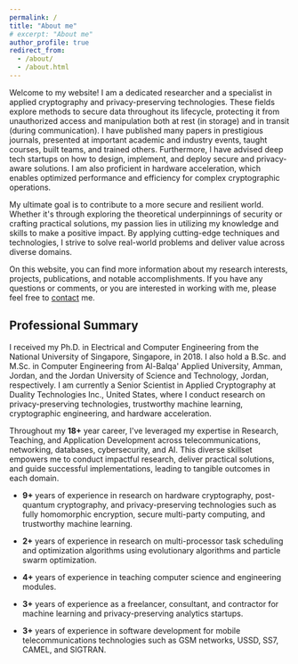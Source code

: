 ```yaml
---
permalink: /
title: "About me"
# excerpt: "About me"
author_profile: true
redirect_from: 
  - /about/
  - /about.html
---
```


Welcome to my website! I am a dedicated researcher and a specialist in applied cryptography and privacy-preserving technologies. These fields explore methods to secure data throughout its lifecycle, protecting it from unauthorized access and manipulation both at rest (in storage) and in transit (during communication). I have published many papers in prestigious journals, presented at important academic and industry events, taught courses, built teams, and trained others. Furthermore, I have advised deep tech startups on how to design, implement, and deploy secure and privacy-aware solutions. I am also proficient in hardware acceleration, which enables optimized performance and efficiency for complex cryptographic operations.

My ultimate goal is to contribute to a more secure and resilient world. Whether it's through exploring the theoretical underpinnings of security or crafting practical solutions, my passion lies in utilizing my knowledge and skills to make a positive impact. By applying cutting-edge techniques and technologies, I strive to solve real-world problems and deliver value across diverse domains.

On this website, you can find more information about my research interests, projects, publications, and notable accomplishments. If you have any questions or comments, or you are interested in working with me, please feel free to [contact](https://ahmadalbadawi.github.io/contact/) me.

## Professional Summary

I received my Ph.D. in Electrical and Computer Engineering from the National University of Singapore, Singapore, in 2018. I also hold a B.Sc. and M.Sc. in Computer Engineering from Al-Balqa' Applied University, Amman, Jordan, and the Jordan University of Science and Technology, Jordan, respectively. I am currently a Senior Scientist in Applied Cryptography at Duality Technologies Inc., United States, where I conduct research on privacy-preserving technologies, trustworthy machine learning, cryptographic engineering, and hardware acceleration.

Throughout my **18+** year career, I've leveraged my expertise in Research, Teaching, and Application Development across telecommunications, networking, databases, cybersecurity, and AI. This diverse skillset empowers me to conduct impactful research, deliver practical solutions, and guide successful implementations, leading to tangible outcomes in each domain.

- **9+** years of experience in research on hardware cryptography, post-quantum cryptography, and privacy-preserving technologies such as fully homomorphic encryption, secure multi-party computing, and trustworthy machine learning.

- **2+** years of experience in research on multi-processor task scheduling and optimization algorithms using evolutionary algorithms and particle swarm optimization.

- **4+** years of experience in teaching computer science and engineering modules.

- **3+** years of experience as a freelancer, consultant, and contractor for machine learning and privacy-preserving analytics startups.

- **3+** years of experience in software development for mobile telecommunications technologies such as GSM networks, USSD, SS7, CAMEL, and SIGTRAN.